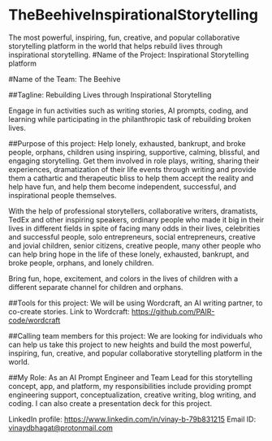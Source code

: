 # TheBeehiveInspirationalStorytelling
The most powerful, inspiring, fun, creative, and popular collaborative storytelling platform in the world that helps rebuild lives through inspirational storytelling.
#Name of the Project: Inspirational Storytelling platform 

#Name of the Team: The Beehive

##Tagline: Rebuilding Lives through Inspirational Storytelling

Engage in fun activities such as writing stories, AI prompts, coding, and learning while participating in the philanthropic task of rebuilding broken lives.

##Purpose of this project:
Help lonely, exhausted, bankrupt, and broke people, orphans, children using inspiring, supportive, calming, blissful, and engaging storytelling. Get them involved in role plays, writing, sharing their experiences, dramatization of their life events through writing and provide them a cathartic and therapeutic bliss to help them accept the reality and help have fun, and help them become independent, successful, and inspirational people themselves.

With the help of professional storytellers, collaborative writers, dramatists, TedEx and other inspiring speakers, ordinary people who made it big in their lives in different fields in spite of facing many odds in their lives, celebrities and successful people, solo entrepreneurs, social entrepreneurs, creative and jovial children, senior citizens, creative people, many other people who can help bring hope in the life of these lonely, exhausted, bankrupt, and broke people, orphans, and lonely children.

Bring fun, hope, excitement, and colors in the lives of children with a different separate channel for children and orphans.


##Tools for this project:
We will be using Wordcraft, an AI writing partner, to co-create stories.
Link to Wordcraft: https://github.com/PAIR-code/wordcraft


##Calling team members for this project:
We are looking for individuals who can help us take this project to new heights and build the most powerful, inspiring, fun, creative, and popular collaborative storytelling platform in the world.


##My Role:
As an AI Prompt Engineer and Team Lead for this storytelling concept, app, and platform, my responsibilities include providing prompt engineering support, conceptualization, creative writing, blog writing, and coding. I can also create a presentation deck for this project.

LinkedIn profile: https://www.linkedin.com/in/vinay-b-79b831215
Email ID: vinaydbhagat@protonmail.com
